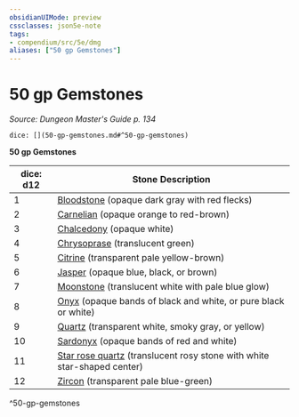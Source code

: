 ```yaml
---
obsidianUIMode: preview
cssclasses: json5e-note
tags:
- compendium/src/5e/dmg
aliases: ["50 gp Gemstones"]
---
```

# 50 gp Gemstones
*Source: Dungeon Master's Guide p. 134* 

`dice: [](50-gp-gemstones.md#^50-gp-gemstones)`

**50 gp Gemstones**

| dice: d12 | Stone Description |
|-----------|-------------------|
| 1 | [Bloodstone](/2-Mechanics/CLI/items/bloodstone.md) (opaque dark gray with red flecks) |
| 2 | [Carnelian](/2-Mechanics/CLI/items/carnelian.md) (opaque orange to red-brown) |
| 3 | [Chalcedony](/2-Mechanics/CLI/items/chalcedony.md) (opaque white) |
| 4 | [Chrysoprase](/2-Mechanics/CLI/items/chrysoprase.md) (translucent green) |
| 5 | [Citrine](/2-Mechanics/CLI/items/citrine.md) (transparent pale yellow-brown) |
| 6 | [Jasper](/2-Mechanics/CLI/items/jasper.md) (opaque blue, black, or brown) |
| 7 | [Moonstone](/2-Mechanics/CLI/items/moonstone.md) (translucent white with pale blue glow) |
| 8 | [Onyx](/2-Mechanics/CLI/items/onyx.md) (opaque bands of black and white, or pure black or white) |
| 9 | [Quartz](/2-Mechanics/CLI/items/quartz.md) (transparent white, smoky gray, or yellow) |
| 10 | [Sardonyx](/2-Mechanics/CLI/items/sardonyx.md) (opaque bands of red and white) |
| 11 | [Star rose quartz](/2-Mechanics/CLI/items/star-rose-quartz.md) (translucent rosy stone with white star-shaped center) |
| 12 | [Zircon](/2-Mechanics/CLI/items/zircon.md) (transparent pale blue-green) |
^50-gp-gemstones
